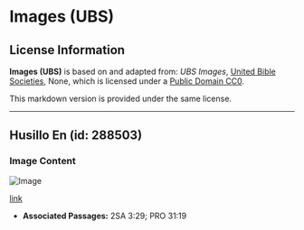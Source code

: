 # Images (UBS)

## License Information

**Images (UBS)** is based on and adapted from: _UBS Images_, [United Bible Societies](https://unitedbiblesocieties.org/), None, which is licensed under a [Public Domain CC0](https://creativecommons.org/public-domain/cc0/).

This markdown version is provided under the same license.



--------------------------------

## Husillo En (id: 288503)

### Image Content

![Image](https://cdn.aquifer.bible/aquifer-content/resources/Media/WEB-0344_spindle_en.jpg)

[link](https://cdn.aquifer.bible/aquifer-content/resources/Media/WEB-0344_spindle_en.jpg)

* **Associated Passages:** 2SA 3:29; PRO 31:19

